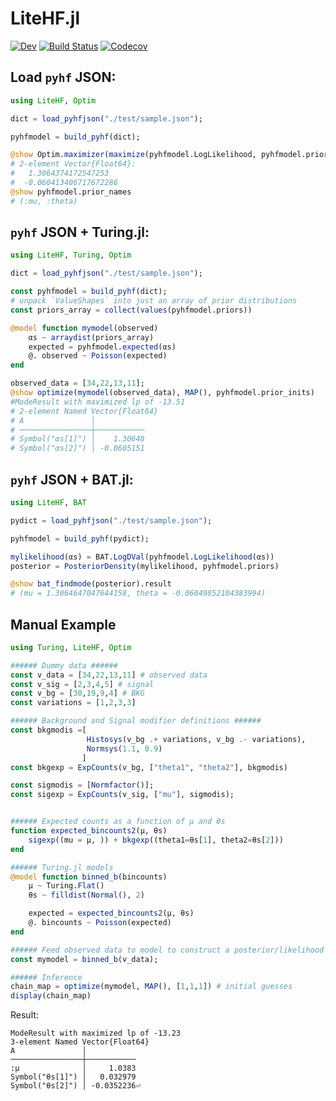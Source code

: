 # LiteHF.jl
[![Dev](https://img.shields.io/badge/docs-dev-blue.svg)](https://juliahep.github.io/LiteHF.jl/dev/)
[![Build Status](https://github.com/JuliaHEP/LiteHF.jl/workflows/CI/badge.svg)](https://github.com/JuliaHEP/LiteHF.jl/actions)
[![Codecov](https://codecov.io/gh/JuliaHEP/LiteHF.jl/branch/master/graph/badge.svg)](https://codecov.io/gh/JuliaHEP/LiteHF.jl)

## Load `pyhf` JSON:
```julia
using LiteHF, Optim

dict = load_pyhfjson("./test/sample.json");

pyhfmodel = build_pyhf(dict);

@show Optim.maximizer(maximize(pyhfmodel.LogLikelihood, pyhfmodel.prior_inits))
# 2-element Vector{Float64}:
#   1.3064374172547253
#  -0.060413406717672286
@show pyhfmodel.prior_names
# (:mu, :theta)
```

## `pyhf` JSON + Turing.jl:
```julia
using LiteHF, Turing, Optim

dict = load_pyhfjson("./test/sample.json");

const pyhfmodel = build_pyhf(dict);
# unpack `ValueShapes` into just an array of prior distributions
const priors_array = collect(values(pyhfmodel.priors))

@model function mymodel(observed)
    αs ~ arraydist(priors_array)
    expected = pyhfmodel.expected(αs)
    @. observed ~ Poisson(expected)
end

observed_data = [34,22,13,11];
@show optimize(mymodel(observed_data), MAP(), pyhfmodel.prior_inits)
#ModeResult with maximized lp of -13.51
# 2-element Named Vector{Float64}
# A               │ 
# ────────────────┼───────────
# Symbol("αs[1]") │    1.30648
# Symbol("αs[2]") │ -0.0605151
```

## `pyhf` JSON + BAT.jl:
```julia
using LiteHF, BAT

pydict = load_pyhfjson("./test/sample.json");

pyhfmodel = build_pyhf(pydict);

mylikelihood(αs) = BAT.LogDVal(pyhfmodel.LogLikelihood(αs))
posterior = PosteriorDensity(mylikelihood, pyhfmodel.priors)

@show bat_findmode(posterior).result
# (mu = 1.3064647047644158, theta = -0.06049852104383994)
```

## Manual Example
```julia
using Turing, LiteHF, Optim

###### Dummy data ######
const v_data = [34,22,13,11] # observed data
const v_sig = [2,3,4,5] # signal
const v_bg = [30,19,9,4] # BKG
const variations = [1,2,3,3]

###### Background and Signal modifier definitions ######
const bkgmodis =[
                 Histosys(v_bg .+ variations, v_bg .- variations),
                 Normsys(1.1, 0.9)
                ]
const bkgexp = ExpCounts(v_bg, ["theta1", "theta2"], bkgmodis)

const sigmodis = [Normfactor()];
const sigexp = ExpCounts(v_sig, ["mu"], sigmodis);


###### Expected counts as a function of μ and θs
function expected_bincounts2(μ, θs)
    sigexp((mu = μ, )) + bkgexp((theta1=θs[1], theta2=θs[2]))
end

###### Turing.jl models
@model function binned_b(bincounts)
    μ ~ Turing.Flat()
    θs ~ filldist(Normal(), 2)

    expected = expected_bincounts2(μ, θs)
    @. bincounts ~ Poisson(expected)
end

###### Feed observed data to model to construct a posterior/likelihood object
const mymodel = binned_b(v_data);

###### Inference
chain_map = optimize(mymodel, MAP(), [1,1,1]) # initial guesses
display(chain_map)
```
Result:
```
ModeResult with maximized lp of -13.23
3-element Named Vector{Float64}
A               │ 
────────────────┼───────────
:μ              │     1.0383
Symbol("θs[1]") │   0.032979
Symbol("θs[2]") │ -0.0352236⏎  
```

